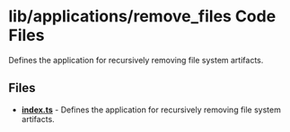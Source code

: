 # lib/applications/remove_files Code Files
Defines the application for recursively removing file system artifacts.

## Files
<!-- Do not edit below this line.  Contents dynamically populated. -->

* **[index.ts](index.ts)** - Defines the application for recursively removing file system artifacts.